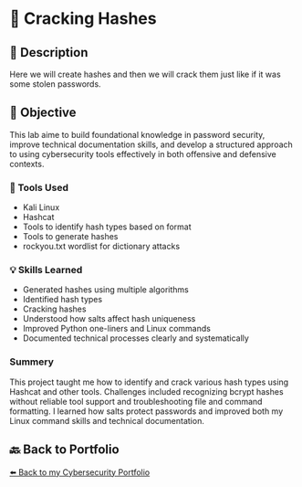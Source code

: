 # 🎯 Cracking Hashes

## 📝 Description
Here we will create hashes and then we will crack them just like if it was some stolen passwords.

## 🎯 Objective
This lab aime to build foundational knowledge in password security, improve technical documentation skills, and develop a structured approach to using cybersecurity tools effectively in both offensive and defensive contexts.

### 🔧 Tools Used

- Kali Linux
- Hashcat
- Tools to identify hash types based on format
- Tools to generate hashes
- rockyou.txt wordlist for dictionary attacks

### 💡 Skills Learned
- Generated hashes using multiple algorithms
- Identified hash types
- Cracking hashes
- Understood how salts affect hash uniqueness
- Improved Python one-liners and Linux commands
- Documented technical processes clearly and systematically

### Summery

This project taught me how to identify and crack various hash types using Hashcat and other tools. Challenges included recognizing bcrypt hashes without reliable tool support and troubleshooting file and command formatting. I learned how salts protect passwords and improved both my Linux command skills and technical documentation.

## 🔙 Back to Portfolio
[⬅️ Back to my Cybersecurity Portfolio](https://github.com/RobinBoucherSec/RobinBoucherSec)

